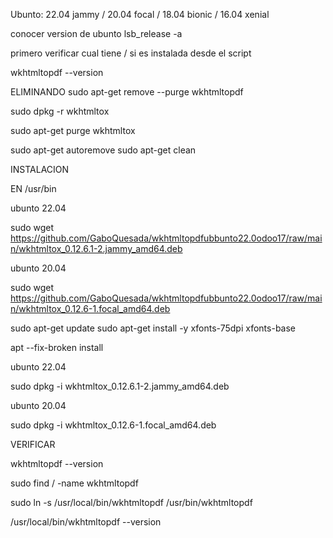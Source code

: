 Ubunto: 22.04 jammy / 20.04 focal / 18.04 bionic / 16.04 xenial



conocer version de ubunto   lsb_release -a


primero verificar cual tiene / si es instalada desde el script

wkhtmltopdf --version


ELIMINANDO 
sudo apt-get remove --purge wkhtmltopdf

sudo dpkg -r wkhtmltox

sudo apt-get purge wkhtmltox

sudo apt-get autoremove
sudo apt-get clean

INSTALACION

EN /usr/bin


ubunto 22.04

sudo wget https://github.com/GaboQuesada/wkhtmltopdfubbunto22.0odoo17/raw/main/wkhtmltox_0.12.6.1-2.jammy_amd64.deb

ubunto 20.04

sudo wget https://github.com/GaboQuesada/wkhtmltopdfubbunto22.0odoo17/raw/main/wkhtmltox_0.12.6-1.focal_amd64.deb

sudo apt-get update
sudo apt-get install -y xfonts-75dpi xfonts-base

apt --fix-broken install

ubunto 22.04

sudo dpkg -i wkhtmltox_0.12.6.1-2.jammy_amd64.deb

ubunto 20.04

sudo dpkg -i wkhtmltox_0.12.6-1.focal_amd64.deb

VERIFICAR

wkhtmltopdf --version


sudo find / -name wkhtmltopdf

sudo ln -s /usr/local/bin/wkhtmltopdf /usr/bin/wkhtmltopdf



/usr/local/bin/wkhtmltopdf --version


